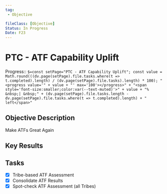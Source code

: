 ```yaml
---
tag:
 - Objective

fileClass: [Objective]
Status: In Progress
Date: F23
---
```

# PTC - ATF Capability Uplift

Progress:: `$=const setPage="PTC - ATF Capability Uplift"; const value = Math.round(((dv.page(setPage).file.tasks.where(t => t.completed).length) / (dv.page(setPage).file.tasks).length) * 100); "<progress value='" + value + "' max='100'></progress>" + "<span style='font-size:smaller;color:var(--text-muted)'>" + value + "% &nbsp;| &nbsp;" + (dv.page(setPage).file.tasks.length - dv.page(setPage).file.tasks.where(t => t.completed).length) + " left</span>"`


## Objective Description
Make ATFs Great Again

## Key Results


## Tasks
- [x] Tribe-based ATF Assessment
- [x] Consolidate ATF Results
- [x] Spot-check ATF Assessment (all Tribes)